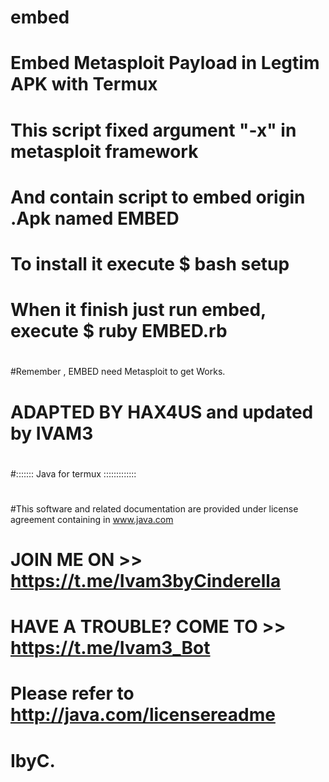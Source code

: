 # embed
# 
# Embed Metasploit Payload in Legtim APK with Termux
#
# This script fixed argument "-x" in metasploit framework
# And contain script to embed origin .Apk named EMBED
#
#
# To install it execute $ bash setup
# When it finish just run embed, execute $ ruby EMBED.rb
#
#Remember , EMBED need Metasploit to get Works.
#
# ADAPTED BY HAX4US and updated by IVAM3
#
#:::::::  Java for termux  :::::::::::::
#
#This software and related documentation are provided under license agreement containing in www.java.com
#
# JOIN ME ON >> https://t.me/Ivam3byCinderella
#
# HAVE A TROUBLE? COME TO >> https://t.me/Ivam3_Bot
#
# Please refer to http://java.com/licensereadme

#                       IbyC.
